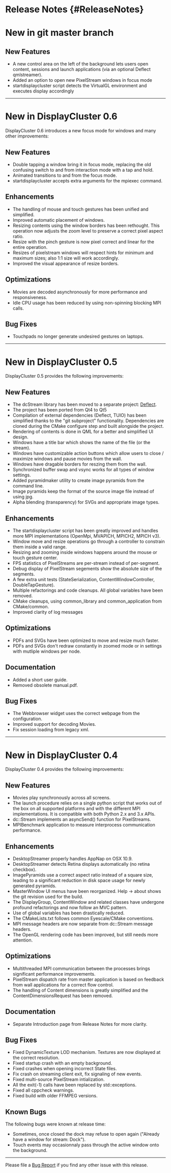 Release Notes {#ReleaseNotes}
============

# New in git master branch

## New Features

* A new control area on the left of the background lets users open content,
  sessions and launch applications (via an optional Deflect qmlstreamer).
* Added an option to open new PixelStream windows in focus mode
* startdisplaycluster script detects the VirtualGL environment
  and executes display accordingly
- - -

# New in DisplayCluster 0.6

DisplayCluster 0.6 introduces a new focus mode for windows and many other
improvements:

## New Features

* Double tapping a window bring it in focus mode, replacing the old confusing
  switch to and from interaction mode with a tap and hold.
* Animated transitions to and from the focus mode.
* startdisplaycluster accepts extra arguments for the mpiexec command.

## Enhancements

* The handling of mouse and touch gestures has been unified and simplified.
* Improved automatic placement of windows.
* Resizing contents using the window borders has been rethought. This operation
  now adjusts the zoom level to preserve a correct pixel aspect ratio.
* Resize with the pinch gesture is now pixel correct and linear for the entire
  operation.
* Resizes of pixelstream windows will respect hints for minimum and maximum
  sizes; also 1:1 size will work accordingly.
* Improved the visual appearance of resize borders.

## Optimizations

* Movies are decoded asynchronously for more performance and responsiveness.
* Idle CPU usage has been reduced by using non-spinning blocking MPI calls.

## Bug Fixes

* Touchpads no longer generate undesired gestures on laptops.

- - -

# New in DisplayCluster 0.5

DisplayCluster 0.5 provides the following improvements:

## New Features

* The dcStream library has been moved to a separate project:
  [Deflect](https://github.com/BlueBrain/Deflect).
* The project has been ported from Qt4 to Qt5
* Compilation of external dependencies (Deflect, TUIO) has been simplified
  thanks to the "git subproject" functionality. Dependencies are cloned during
  the CMake configure step and built alongside the project.
* Rendering of contents is done in QML for a better and simplified UI design.
* Windows have a title bar which shows the name of the file (or the stream).
* Windows have customizable action buttons which allow users to close / maximize
  windows and pause movies from the wall.
* Windows have dragable borders for reszing them from the wall.
* Synchronized buffer swap and vsync works for all types of window settings.
* Added pyramidmaker utility to create image pyramids from the command line.
* Image pyramids keep the format of the source image file instead of using jpg.
* Alpha blending (transparency) for SVGs and appropriate image types.

## Enhancements

* The startdisplaycluster script has been greatly improved and handles more MPI
  implementations (OpenMpi, MVAPICH, MPICH2, MPICH v3).
* Window move and resize operations go through a controller to constrain them
  inside a valid range.
* Resizing and zooming inside windows happens around the mouse or touch gesture
  center.
* FPS statistics of PixelStreams are per-stream instead of per-segment.
* Debug display of PixelStream segements show the absolute size of the segments.
* A few extra unit tests (StateSerialization, ContentWindowController,
  DoubleTapGesture).
* Multiple refactorings and code cleanups. All global variables have been
  removed.
* CMake cleanups, using common_library and common_application from CMake/common.
* Improved clarity of log messages

## Optimizations

* PDFs and SVGs have been optimized to move and resize much faster.
* PDFs and SVGs don't redraw constantly in zoomed mode or in settings with
  mutliple windows per node.

## Documentation

* Added a short user guide.
* Removed obsolete manual.pdf.

## Bug Fixes

* The Webbrowser widget uses the correct webpage from the configuration.
* Improved support for decoding Movies.
* Fix session loading from legacy xml.

- - -

# New in DisplayCluster 0.4

DisplayCluster 0.4 provides the following improvements:

## New Features

* Movies play synchronously across all screens.
* The launch procedure relies on a single python script that works out of the
  box on all supported platforms and with the different MPI implementations. It
  is compatible with both Python 2.x and 3.x APIs.
* dc::Stream implements an asyncSend() function for PixelStreams.
* MPIBenchmark application to measure interprocess communication performance.

## Enhancements

* DesktopStreamer properly handles AppNap on OSX 10.9.
* DesktopStreamer detects Retina displays automatically (no retina checkbox).
* ImagePyramids use a correct aspect ratio instead of a square size, leading to
  a significant reduction in disk space usage for newly generated pyramids.
* MasterWindow UI menus have been reorganized. Help -> about shows the git
  revision used for the build.
* The DisplayGroup, ContentWindow and related classes have undergone
  profound refactorings and now follow an MVC pattern.
* Use of global variables has been drastically reduced.
* The CMakeLists.txt follows common Eyescale/CMake conventions.
* MPI message headers are now separate from dc::Stream message headers.
* The OpenGL rendering code has been improved, but still needs more attention.

## Optimizations

* Multithreaded MPI communication between the processes brings significant
  performance improvements.
* PixelStream dispatch rate from master application is based on feedback from
  wall applications for a correct flow control.
* The handling of Content dimensions is greatly simplified and the
  ContentDimensionsRequest has been removed.

## Documentation

* Separate Introduction page from Release Notes for more clarity.

## Bug Fixes

* Fixed DynamicTexture LOD mechanism. Textures are now displayed at the correct
  resolution.
* Fixed startup crash with an empty background.
* Fixed crashes when opening incorrect State files.
* Fix crash on streaming client exit, fix signaling of new events.
* Fixed multi-source PixelStream intialization.
* All the exit(-1) calls have been replaced by std::exceptions.
* Fixed all cppcheck warnings.
* Fixed build with older FFMPEG versions.

## Known Bugs

The following bugs were known at release time:
* Sometimes, once closed the dock may refuse to open again ("Already have a
  window for stream: Dock").
* Touch events may occasionnaly pass through the active window onto the
  background.

- - -

Please file a [Bug Report](https://bbpteam.epfl.ch/project/issues/browse/DISCL)
if you find any other issue with this release.
